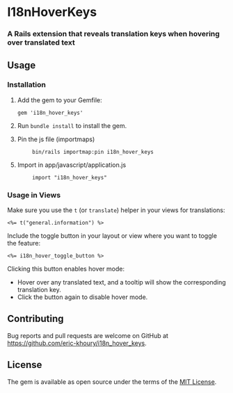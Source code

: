 # I18nHoverKeys

### A Rails extension that reveals translation keys when hovering over translated text

## Usage

### Installation

1.  Add the gem to your Gemfile:

        gem 'i18n_hover_keys'

2.  Run `bundle install` to install the gem.

3. Pin the js file (importmaps)
```
        bin/rails importmap:pin i18n_hover_keys
```

5. Import in app/javascript/application.js
```
        import "i18n_hover_keys"
```

### Usage in Views

Make sure you use the  `t` (or `translate`) helper in your views for translations:

    <%= t("general.information") %>

Include the toggle button in your layout or view where you want to toggle the feature:

    <%= i18n_hover_toggle_button %>

Clicking this button enables hover mode:

*   Hover over any translated text, and a tooltip will show the corresponding translation key.
*   Click the button again to disable hover mode.


## Contributing

Bug reports and pull requests are welcome on GitHub at https://github.com/eric-khoury/i18n_hover_keys.

## License

The gem is available as open source under the terms of the [MIT License](https://opensource.org/licenses/MIT).
